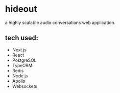 # hideout
a highly scalable audio conversations web application.
  
## tech used:
- Next.js
- React
- PostgreSQL
- TypeORM
- Redis
- Node.js
- Apollo
- Websockets